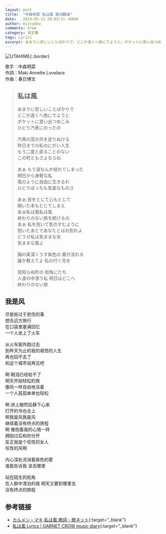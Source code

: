 ```yaml
---
layout: post
title:  "中森明菜 私は風 歌词翻译"
date:   2019-05-12 20:03:11 +0800
author: mistydew
comments: true
category: 译文集
tags: Lyrics
excerpt: あまりに悲しいことばかりで、どこか遠くへ旅にでようと。ポケットに思い出つめこみ、ひとり汽車にのったの。
---
```

![UTAHIME](https://is5-ssl.mzstatic.com/image/thumb/Music113/v4/97/56/c1/9756c131-fad6-8105-ade0-c915827a9c0b/source/600x600bb.jpg){:.border}

歌手：中森明菜<br>
作詞：Maki Annette Lovelace<br>
作曲：春日博文

<blockquote class="lyric-original">
  <h2>私は風</h2>
  <p>
    あまりに悲しいことばかりで<br>
    どこか遠くへ旅にでようと<br>
    ポケットに思い出つめこみ<br>
    ひとり汽車にのったの<br>
    <br>
    汽車の窓の外を走りぬける<br>
    昨日までの私のにがい人生<br>
    もう二度と戻ることのない<br>
    この町ともさよならね<br>
    <br>
    あぁ もう涙なんか枯れてしまった<br>
    明日から身軽な私<br>
    風のように自由に生きるわ<br>
    ひとりぼっちも気楽なものさ<br>
    <br>
    あぁ 目をとじて心もとじて<br>
    開いた本もとじてしまえ<br>
    あぁ私は風私は風<br>
    終わりのない旅を続けるの<br>
    あぁ 私を抱いて気のすむように<br>
    抱いたあとであなたとはお別れよ<br>
    どうせ私は気ままな女<br>
    気ままな風よ<br>
    <br>
    胸の奥深くうす紫色の 霧が流れる<br>
    誰か教えてよ 私の行く先を<br>
    <br>
    見知らぬ町の 街角にたち<br>
    人波の中漂う私 明日はどこへ<br>
    終わりのない旅
  </p>
</blockquote>

<div class="lyric-translation">
  <h2>我是风</h2>
  <p>
    尽是些过于悲伤的事<br>
    想去远方旅行<br>
    在口袋里塞满回忆<br>
    一个人坐上了火车<br>
    <br>
    从火车窗外跑过去<br>
    到昨天为止的我的艰苦的人生<br>
    再也回不去了<br>
    和这个城市说再见吧<br>
    <br>
    啊 眼泪已经枯干了<br>
    明天开始轻松的我<br>
    像风一样自由地活着<br>
    一个人孤孤单单也轻松<br>
    <br>
    啊 闭上眼然后静下心来<br>
    打开的书也合上<br>
    啊我是风我是风<br>
    继续着没有终点的旅程<br>
    啊 像抱着我的心情一样<br>
    拥抱过后和你分开<br>
    反正我是个任性的女人<br>
    任性的风啊<br>
    <br>
    内心深处流淌着紫色的雾<br>
    谁能告诉我 该去哪里<br>
    <br>
    站在陌生的街角<br>
    在人群中漂泊的我 明天又要到哪里去<br>
    没有终点的旅程
  </p>
</div>

## 参考链接

* [カルメン・マキ 私は風 歌詞 - 歌ネット](https://www.uta-net.com/song/221765/){:target="_blank"}
* [私は風 Lyrics \| GARNET CROW music diary](https://crowsub.github.io/lyrics/featuring/私は風.html){:target="_blank"}
